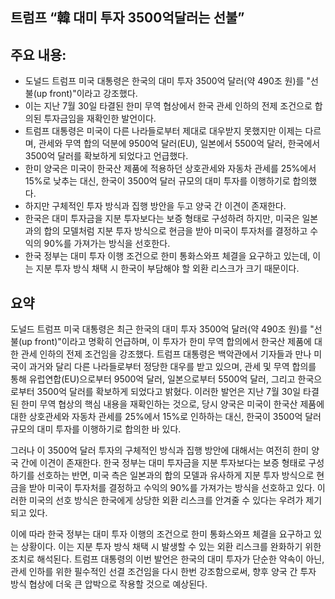 ## 트럼프 “韓 대미 투자 3500억달러는 선불”

## 주요 내용:
*   도널드 트럼프 미국 대통령은 한국의 대미 투자 3500억 달러(약 490조 원)를 "선불(up front)"이라고 강조했다.
*   이는 지난 7월 30일 타결된 한미 무역 협상에서 한국 관세 인하의 전제 조건으로 합의된 투자금임을 재확인한 발언이다.
*   트럼프 대통령은 미국이 다른 나라들로부터 제대로 대우받지 못했지만 이제는 다르며, 관세와 무역 합의 덕분에 9500억 달러(EU), 일본에서 5500억 달러, 한국에서 3500억 달러를 확보하게 되었다고 언급했다.
*   한미 양국은 미국이 한국산 제품에 적용하던 상호관세와 자동차 관세를 25%에서 15%로 낮추는 대신, 한국이 3500억 달러 규모의 대미 투자를 이행하기로 합의했다.
*   하지만 구체적인 투자 방식과 집행 방안을 두고 양국 간 이견이 존재한다.
*   한국은 대미 투자금을 지분 투자보다는 보증 형태로 구성하려 하지만, 미국은 일본과의 합의 모델처럼 지분 투자 방식으로 현금을 받아 미국이 투자처를 결정하고 수익의 90%를 가져가는 방식을 선호한다.
*   한국 정부는 대미 투자 이행 조건으로 한미 통화스와프 체결을 요구하고 있는데, 이는 지분 투자 방식 채택 시 한국이 부담해야 할 외환 리스크가 크기 때문이다.

## 요약
도널드 트럼프 미국 대통령은 최근 한국의 대미 투자 3500억 달러(약 490조 원)를 "선불(up front)"이라고 명확히 언급하며, 이 투자가 한미 무역 합의에서 한국산 제품에 대한 관세 인하의 전제 조건임을 강조했다. 트럼프 대통령은 백악관에서 기자들과 만나 미국이 과거와 달리 다른 나라들로부터 정당한 대우를 받고 있으며, 관세 및 무역 합의를 통해 유럽연합(EU)으로부터 9500억 달러, 일본으로부터 5500억 달러, 그리고 한국으로부터 3500억 달러를 확보하게 되었다고 밝혔다. 이러한 발언은 지난 7월 30일 타결된 한미 무역 협상의 핵심 내용을 재확인하는 것으로, 당시 양국은 미국이 한국산 제품에 대한 상호관세와 자동차 관세를 25%에서 15%로 인하하는 대신, 한국이 3500억 달러 규모의 대미 투자를 이행하기로 합의한 바 있다.

그러나 이 3500억 달러 투자의 구체적인 방식과 집행 방안에 대해서는 여전히 한미 양국 간에 이견이 존재한다. 한국 정부는 대미 투자금을 지분 투자보다는 보증 형태로 구성하기를 선호하는 반면, 미국 측은 일본과의 합의 모델과 유사하게 지분 투자 방식으로 현금을 받아 미국이 투자처를 결정하고 수익의 90%를 가져가는 방식을 선호하고 있다. 이러한 미국의 선호 방식은 한국에게 상당한 외환 리스크를 안겨줄 수 있다는 우려가 제기되고 있다.

이에 따라 한국 정부는 대미 투자 이행의 조건으로 한미 통화스와프 체결을 요구하고 있는 상황이다. 이는 지분 투자 방식 채택 시 발생할 수 있는 외환 리스크를 완화하기 위한 조치로 해석된다. 트럼프 대통령의 이번 발언은 한국의 대미 투자가 단순한 약속이 아닌, 관세 인하를 위한 필수적인 선결 조건임을 다시 한번 강조함으로써, 향후 양국 간 투자 방식 협상에 더욱 큰 압박으로 작용할 것으로 예상된다.